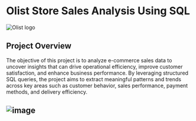 # Olist Store Sales Analysis Using SQL

![Olist logo](https://github.com/Sharath2903/oilst_store_analysis_SQL/blob/main/oilst_store_image.pn)

## Project Overview
The objective of this project is to analyze e-commerce sales data to uncover insights that can drive operational efficiency, improve customer satisfaction, and enhance business performance. By leveraging structured SQL queries, the project aims to extract meaningful patterns and trends across key areas such as customer behavior, sales performance, payment methods, and delivery efficiency.

![image](https://github.com/tolamoye/Olist-E-commerce-Data-Aanalysis/assets/128150171/b57e7bae-89a7-4b4f-84cc-449cbd1912e3)
--

